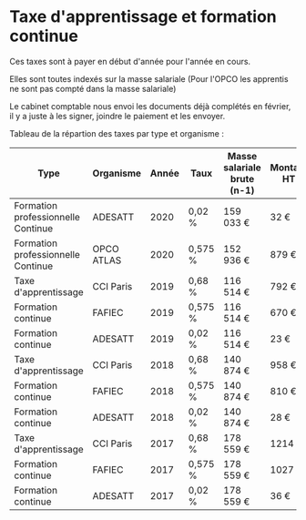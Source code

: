 # Taxe d'apprentissage et formation continue

Ces taxes sont à payer en début d'année pour l'année en cours.

Elles sont toutes indexés sur la masse salariale (Pour l'OPCO les apprentis ne sont pas compté dans la masse salariale)

Le cabinet comptable nous envoi les documents déjà complétés en février, il y a juste à les signer, joindre le paiement et les envoyer.

Tableau de la répartion des taxes par type et organisme :

| Type 	| Organisme 	| Année 	| Taux  	| Masse salariale brute (n-1)	| Montant HT 	|
|----------------------	|-----------	|-------	|---------	|-----------------	|------------	|
| Formation professionnelle Continue  	| ADESATT 	| 2020 	| 0,02 % 	| 159 033 € 	| 32 € 	|
| Formation professionnelle Continue | OPCO ATLAS | 2020 | 0,575 % | 152 936 € | 879 € |
| Taxe d'apprentissage 	| CCI Paris 	| 2019 	| 0,68 % 	| 116 514 € 	| 792 € 	|
| Formation continue 	| FAFIEC 	| 2019 	| 0,575 % 	| 116 514 € 	| 670 € 	|
| Formation continue 	| ADESATT 	| 2019 	| 0,02 % 	| 116 514 € 	| 23 € 	|
| Taxe d'apprentissage 	| CCI Paris 	| 2018 	| 0,68 % 	| 140 874 € 	| 958 € 	|
| Formation continue 	| FAFIEC 	| 2018 	| 0,575 % 	| 140 874 € 	| 810 € 	|
| Formation continue 	| ADESATT 	| 2018 	| 0,02 % 	| 140 874 € 	| 28 € 	|
| Taxe d'apprentissage 	| CCI Paris 	| 2017 	| 0,68 % 	| 178 559 € 	| 1214 € 	|
| Formation continue 	| FAFIEC 	| 2017 	| 0,575 % 	| 178 559 € 	| 1027 € 	|
| Formation continue 	| ADESATT 	| 2017 	| 0,02 % 	| 178 559 € 	| 36 € 	|
